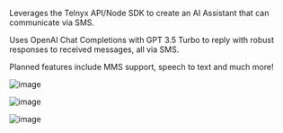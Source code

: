 Leverages the Telnyx API/Node SDK to create an AI Assistant that can communicate via SMS. 

Uses OpenAI Chat Completions with GPT 3.5 Turbo to reply with robust responses to received messages, all via SMS.

Planned features include MMS support, speech to text and much more!



![image](https://github.com/opethrocks/text-assist/assets/2834141/704f0b35-672e-45a1-841a-83f9dfee7c55)

![image](https://github.com/opethrocks/text-assist/assets/2834141/a180162c-ab9d-45c6-bb5e-6b877ffe3979)

![image](https://github.com/opethrocks/text-assist/assets/2834141/b2e02d49-00ab-428c-97bd-a25452e96e11)
